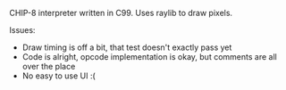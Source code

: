 CHIP-8 interpreter written in C99. Uses raylib to draw pixels.

Issues:

* Draw timing is off a bit, that test doesn't exactly pass yet
* Code is alright, opcode implementation is okay, but comments are all over the place
* No easy to use UI :(